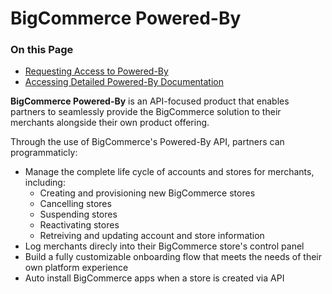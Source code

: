 # BigCommerce Powered-By

<div class="otp" id="no-index">

### On this Page
	
- [Requesting Access to Powered-By](#requesting-access-to-powered-by)
- [Accessing Detailed Powered-By Documentation](#accessing-detailed-powered-by-documentation)
  
</div>

**BigCommerce Powered-By** is an API-focused product that enables partners to seamlessly provide the BigCommerce solution to their merchants alongside their own product offering. 

Through the use of BigCommerce's Powered-By API, partners can programmaticly:
* Manage the complete life cycle of accounts and stores for merchants, including: 
	* Creating and provisioning new BigCommerce stores
	* Cancelling stores
	* Suspending stores
	* Reactivating stores
	* Retreiving and updating account and store information
* Log merchants direcly into their BigCommerce store's control panel
* Build a fully customizable onboarding flow that meets the needs of their own platform experience
* Auto install BigCommerce apps when a store is created via API
